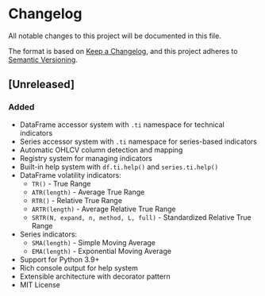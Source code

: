 # Changelog

All notable changes to this project will be documented in this file.

The format is based on [Keep a Changelog](https://keepachangelog.com/en/1.0.0/),
and this project adheres to [Semantic Versioning](https://semver.org/spec/v2.0.0.html).

## [Unreleased]

### Added
- DataFrame accessor system with `.ti` namespace for technical indicators
- Series accessor system with `.ti` namespace for series-based indicators
- Automatic OHLCV column detection and mapping
- Registry system for managing indicators
- Built-in help system with `df.ti.help()` and `series.ti.help()`
- DataFrame volatility indicators:
  - `TR()` - True Range
  - `ATR(length)` - Average True Range
  - `RTR()` - Relative True Range
  - `ARTR(length)` - Average Relative True Range
  - `SRTR(N, expand, n, method, L, full)` - Standardized Relative True Range
- Series indicators:
  - `SMA(length)` - Simple Moving Average
  - `EMA(length)` - Exponential Moving Average
- Support for Python 3.9+
- Rich console output for help system
- Extensible architecture with decorator pattern
- MIT License
